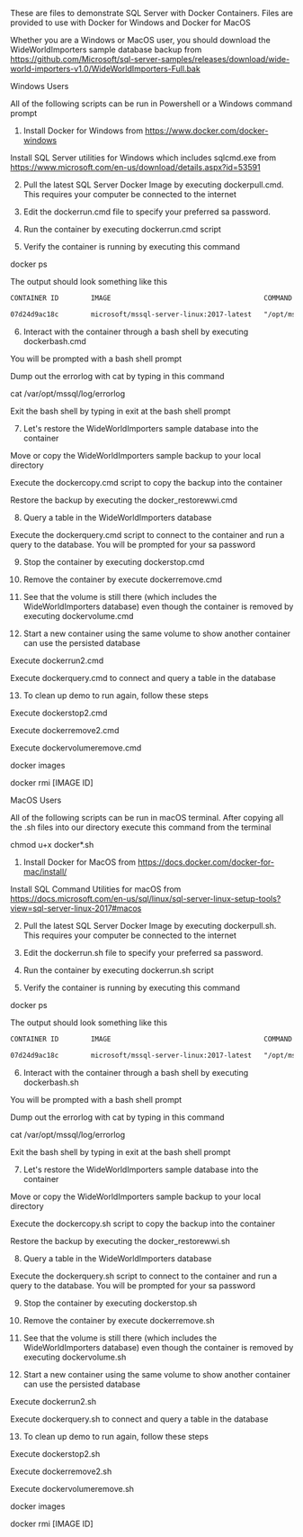 These are files to demonstrate SQL Server with Docker Containers. Files are provided to use with Docker for Windows and Docker for MacOS

Whether you are a Windows or MacOS user, you should download the WideWorldImporters sample database backup from https://github.com/Microsoft/sql-server-samples/releases/download/wide-world-importers-v1.0/WideWorldImporters-Full.bak

Windows Users

All of the following scripts can be run in Powershell or a Windows command prompt

1. Install Docker for Windows from https://www.docker.com/docker-windows

Install SQL Server utilities for Windows which includes sqlcmd.exe from https://www.microsoft.com/en-us/download/details.aspx?id=53591

2. Pull the latest SQL Server Docker Image by executing dockerpull.cmd. This requires your computer be connected to the internet

3. Edit the dockerrun.cmd file to specify your preferred sa password.

4. Run the container by executing dockerrun.cmd script

5. Verify the container is running by executing this command

docker ps

The output should look something like this


```xml
CONTAINER ID        IMAGE                                      COMMAND                  CREATED             STATUS              PORTS                    NAMES

07d24d9ac18c        microsoft/mssql-server-linux:2017-latest   "/opt/mssql/bin/sqls"   2 seconds ago       Up 1 second         0.0.0.0:1401->1433/tcp   sql1
```


6. Interact with the container through a bash shell by executing dockerbash.cmd

You will be prompted with a bash shell prompt

Dump out the errorlog with cat by typing in this command

cat /var/opt/mssql/log/errorlog

Exit the bash shell by typing in exit at the bash shell prompt

7. Let's restore the WideWorldImporters sample database into the container

Move or copy the WideWorldImporters sample backup to your local directory

Execute the dockercopy.cmd script to copy the backup into the container

Restore the backup by executing the docker_restorewwi.cmd

8. Query a table in the WideWorldImporters database

Execute the dockerquery.cmd script to connect to the container and run a query to the database. You will be prompted for your sa password

9. Stop the container by executing dockerstop.cmd

10. Remove the container by execute dockerremove.cmd

11. See that the volume is still there (which includes the WideWorldImporters database) even though the container is removed by executing dockervolume.cmd

12. Start a new container using the same volume to show another container can use the persisted database

Execute dockerrun2.cmd

Execute dockerquery.cmd to connect and query a table in the database

13. To clean up demo to run again, follow these steps

Execute dockerstop2.cmd

Execute dockerremove2.cmd

Execute dockervolumeremove.cmd

docker images

docker rmi [IMAGE ID]

MacOS Users

All of the following scripts can be run in macOS terminal. After copying all the .sh files into our directory execute this command from the terminal

chmod u+x docker*.sh

1. Install Docker for MacOS from https://docs.docker.com/docker-for-mac/install/

Install SQL Command Utilities for macOS from https://docs.microsoft.com/en-us/sql/linux/sql-server-linux-setup-tools?view=sql-server-linux-2017#macos

2. Pull the latest SQL Server Docker Image by executing dockerpull.sh. This requires your computer be connected to the internet

3. Edit the dockerrun.sh file to specify your preferred sa password.

4. Run the container by executing dockerrun.sh script

5. Verify the container is running by executing this command

docker ps

The output should look something like this


```xml
CONTAINER ID        IMAGE                                      COMMAND                  CREATED             STATUS              PORTS                    NAMES

07d24d9ac18c        microsoft/mssql-server-linux:2017-latest   "/opt/mssql/bin/sqls"   2 seconds ago       Up 1 second         0.0.0.0:1401->1433/tcp   sql1
```


6. Interact with the container through a bash shell by executing dockerbash.sh

You will be prompted with a bash shell prompt

Dump out the errorlog with cat by typing in this command

cat /var/opt/mssql/log/errorlog

Exit the bash shell by typing in exit at the bash shell prompt

7. Let's restore the WideWorldImporters sample database into the container

Move or copy the WideWorldImporters sample backup to your local directory

Execute the dockercopy.sh script to copy the backup into the container

Restore the backup by executing the docker_restorewwi.sh

8. Query a table in the WideWorldImporters database

Execute the dockerquery.sh script to connect to the container and run a query to the database. You will be prompted for your sa password

9. Stop the container by executing dockerstop.sh

10. Remove the container by execute dockerremove.sh

11. See that the volume is still there (which includes the WideWorldImporters database) even though the container is removed by executing dockervolume.sh

12. Start a new container using the same volume to show another container can use the persisted database

Execute dockerrun2.sh

Execute dockerquery.sh to connect and query a table in the database

13. To clean up demo to run again, follow these steps

Execute dockerstop2.sh

Execute dockerremove2.sh

Execute dockervolumeremove.sh

docker images

docker rmi [IMAGE ID]